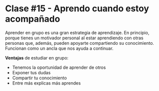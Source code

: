 # Clase #15 - Aprendo cuando estoy acompañado

Aprender en grupo es una gran estrategia de aprendizaje. En principio, porque tienes un motivador personal al estar aprendiendo con otras personas que, además, pueden apoyarte compartiendo su conocimiento. Funcionan como un ancla que nos ayuda a continuar.

**Ventajas** de estudiar en grupo:

* Tenemos la oportunidad de aprender de otros
* Exponer tus dudas
* Compartir tu conocimiento
* Entre más explicas más aprendes
